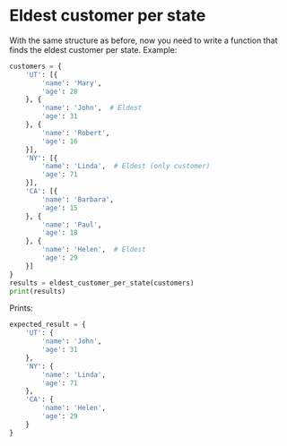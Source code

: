 # Eldest customer per state

With the same structure as before, now you need to write a function that finds the eldest customer per state. Example:

```python
customers = {
    'UT': [{
        'name': 'Mary',
        'age': 28
    }, {
        'name': 'John',  # Eldest
        'age': 31
    }, {
        'name': 'Robert',
        'age': 16
    }],
    'NY': [{
        'name': 'Linda',  # Eldest (only customer)
        'age': 71
    }],
    'CA': [{
        'name': 'Barbara',
        'age': 15
    }, {
        'name': 'Paul',
        'age': 18
    }, {
        'name': 'Helen',  # Eldest
        'age': 29
    }]
}
results = eldest_customer_per_state(customers)
print(results)
```

Prints:

```python
expected_result = {
    'UT': {
        'name': 'John',
        'age': 31
    },
    'NY': {
        'name': 'Linda',
        'age': 71
    },
    'CA': {
        'name': 'Helen',
        'age': 29
    }
}
```
